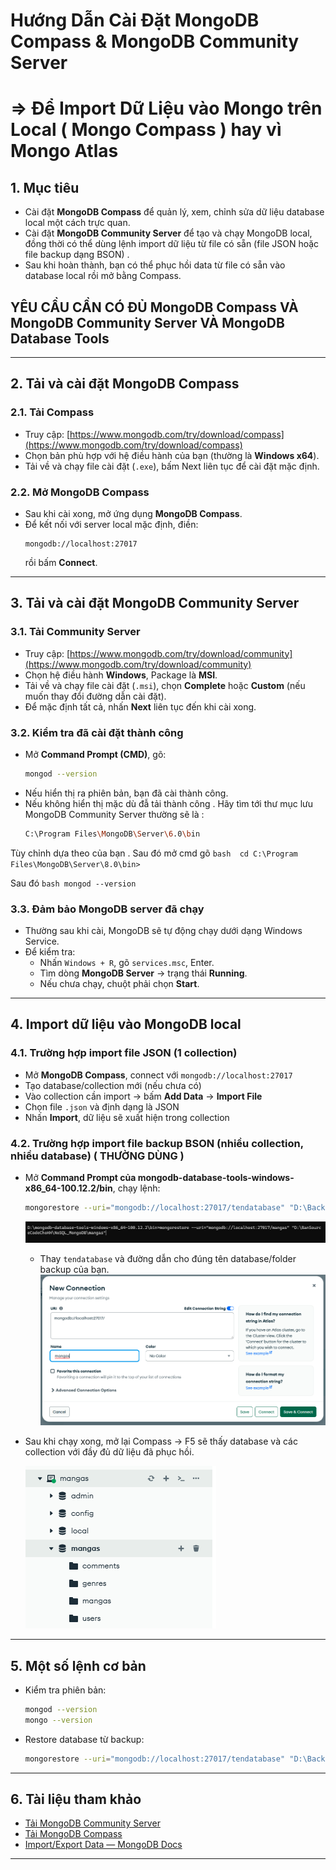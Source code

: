# Hướng Dẫn Cài Đặt MongoDB Compass & MongoDB Community Server 
# => Để Import Dữ Liệu vào Mongo trên Local ( Mongo Compass ) hay vì Mongo Atlas

## 1. Mục tiêu

- Cài đặt **MongoDB Compass** để quản lý, xem, chỉnh sửa dữ liệu database local một cách trực quan.
- Cài đặt **MongoDB Community Server** để tạo và chạy MongoDB local, đồng thời có thể dùng lệnh import dữ liệu từ file có sẵn (file JSON hoặc file backup dạng BSON) .
- Sau khi hoàn thành, bạn có thể phục hồi data từ file có sẵn vào database local rồi mở bằng Compass.

## YÊU CẦU CẦN CÓ ĐỦ **MongoDB Compass** VÀ **MongoDB Community Server** VÀ **MongoDB Database Tools**

---

## 2. Tải và cài đặt MongoDB Compass

### 2.1. Tải Compass

- Truy cập: [https://www.mongodb.com/try/download/compass](https://www.mongodb.com/try/download/compass)
- Chọn bản phù hợp với hệ điều hành của bạn (thường là **Windows x64**).
- Tải về và chạy file cài đặt (`.exe`), bấm Next liên tục để cài đặt mặc định.

### 2.2. Mở MongoDB Compass

- Sau khi cài xong, mở ứng dụng **MongoDB Compass**.
- Để kết nối với server local mặc định, điền:
    ```
    mongodb://localhost:27017
    ```
  rồi bấm **Connect**.

---

## 3. Tải và cài đặt MongoDB Community Server

### 3.1. Tải Community Server

- Truy cập: [https://www.mongodb.com/try/download/community](https://www.mongodb.com/try/download/community)
- Chọn hệ điều hành **Windows**, Package là **MSI**.
- Tải về và chạy file cài đặt (`.msi`), chọn **Complete** hoặc **Custom** (nếu muốn thay đổi đường dẫn cài đặt).
- Để mặc định tất cả, nhấn **Next** liên tục đến khi cài xong.

### 3.2. Kiểm tra đã cài đặt thành công

- Mở **Command Prompt (CMD)**, gõ:
    ```bash
    mongod --version
    ```
- Nếu hiển thị ra phiên bản, bạn đã cài thành công.
- Nếu không hiển thị mặc dù đẫ tải thành công . Hãy tìm tới thư mục lưu MongoDB Community Server thường sẽ là : 
    ```bash 
    C:\Program Files\MongoDB\Server\6.0\bin
    ```
    
Tùy chỉnh dựa theo của bạn . Sau đó mở cmd gõ 
    ```bash 
    cd C:\Program Files\MongoDB\Server\8.0\bin>
    ```

Sau đó 
    ```bash
    mongod --version
    ```

### 3.3. Đảm bảo MongoDB server đã chạy

- Thường sau khi cài, MongoDB sẽ tự động chạy dưới dạng Windows Service.
- Để kiểm tra:
    - Nhấn `Windows + R`, gõ `services.msc`, Enter.
    - Tìm dòng **MongoDB Server** → trạng thái **Running**.
    - Nếu chưa chạy, chuột phải chọn **Start**.

---

## 4. Import dữ liệu vào MongoDB local

### 4.1. Trường hợp **import file JSON** (1 collection)

- Mở **MongoDB Compass**, connect với `mongodb://localhost:27017`
- Tạo database/collection mới (nếu chưa có)
- Vào collection cần import → bấm **Add Data** → **Import File**
- Chọn file `.json` và định dạng là JSON
- Nhấn **Import**, dữ liệu sẽ xuất hiện trong collection

### 4.2. Trường hợp **import file backup BSON** (nhiều collection, nhiều database) ( THƯỜNG DÙNG )

- Mở **Command Prompt của mongodb-database-tools-windows-x86_64-100.12.2/bin**, chạy lệnh:
    ```bash
    mongorestore --uri="mongodb://localhost:27017/tendatabase" "D:\BackupMongo\tendatabase"
    ```
    ![Vào đúng terminal đường dẫn tới mongodb-database-tools-windows-x86_64-100.12.2/bin ](./assets/Screenshot%202025-08-01%20191001.png)

    - Thay `tendatabase` và đường dẫn cho đúng tên database/folder backup của bạn.
    ![Tạo conntect mới và đặt tên trên Compass](./assets/Screenshot%202025-08-01%20191028.png)

- Sau khi chạy xong, mở lại Compass → F5 sẽ thấy database và các collection với đầy đủ dữ liệu đã phục hồi.

    ![F5 lại đúng cái Database và hiển thị ra được cơ sở dữ liệu như hình ](./assets/Screenshot%202025-08-01%20191055.png)



---

## 5. Một số lệnh cơ bản

- Kiểm tra phiên bản:
    ```bash
    mongod --version
    mongo --version
    ```
- Restore database từ backup:
    ```bash
    mongorestore --uri="mongodb://localhost:27017/tendatabase" "D:\BackupMongo\tendatabase"
    ```

---

## 6. Tài liệu tham khảo

- [Tải MongoDB Community Server](https://www.mongodb.com/try/download/community)
- [Tải MongoDB Compass](https://www.mongodb.com/try/download/compass)
- [Import/Export Data — MongoDB Docs](https://www.mongodb.com/docs/manual/core/import-export/)

---